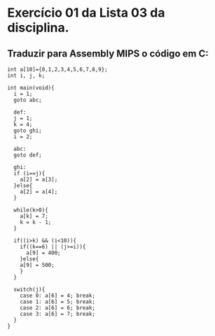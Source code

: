 # Exercício 01 da Lista 03 da disciplina.

## Traduzir para Assembly MIPS o código em C:

```
int a[10]={0,1,2,3,4,5,6,7,8,9};
int i, j, k;

int main(void){
  i = 1;
  goto abc;
  
  def:
  j = 1;
  k = 4;
  goto ghi;
  i = 2;
  
  abc:
  goto def;
  
  ghi:
  if (i==j){
    a[2] = a[3];
  }else{
    a[2] = a[4];
  }
  
  while(k>0){
    a[k] = 7;
    k = k - 1;
  }
  
  if((i>k) && (i<10)){
    if((k==6) || (j>=i)){
      a[9] = 400;
    }else{
    a[9] = 500;
    }
  }
  
  switch(j){
    case 0: a[6] = 4; break;
    case 1: a[6] = 5; break;
    case 2: a[6] = 6; break;
    case 3: a[6] = 7; break;
  }
}

```
